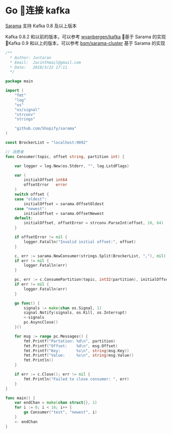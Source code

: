 # Go 连接 kafka

[Sarama](https://github.com/Shopify/sarama) 支持 Kafka 0.8 及以上版本  

Kafka 0.8.2 和以前的版本，可以参考 [wvanbergen/kafka](https://github.com/wvanbergen/kafka) 基于 Sarama 的实现  
Kafka 0.9 和以上的版本，可以参考 [bsm/sarama-cluster](https://github.com/bsm/sarama-cluster) 基于 Sarama 的实现


``` go
/** 
  * Author: Juntaran 
  * Email:  Jacinthmail@gmail.com 
  * Date:   2018/3/22 17:11
  */

package main

import (
	"fmt"
	"log"
	"os"
	"os/signal"
	"strconv"
	"strings"

	"github.com/Shopify/sarama"
)

const BrockerList = "localhost:9092"

// 消费者
func Consumer(topic, offset string, partition int) {

	var logger = log.New(os.Stderr, "", log.LstdFlags)

	var (
		initialOffset int64
		offsetError   error
	)
	switch offset {
	case "oldest":
		initialOffset = sarama.OffsetOldest
	case "newest":
		initialOffset = sarama.OffsetNewest
	default:
		initialOffset, offsetError = strconv.ParseInt(offset, 10, 64)
	}

	if offsetError != nil {
		logger.Fatalln("Invalid initial offset:", offset)
	}

	c, err := sarama.NewConsumer(strings.Split(BrockerList, ","), nil)
	if err != nil {
		logger.Fatalln(err)
	}

	pc, err := c.ConsumePartition(topic, int32(partition), initialOffset)
	if err != nil {
		logger.Fatalln(err)
	}

	go func() {
		signals := make(chan os.Signal, 1)
		signal.Notify(signals, os.Kill, os.Interrupt)
		<-signals
		pc.AsyncClose()
	}()

	for msg := range pc.Messages() {
		fmt.Printf("Partation: %d\n", partition)
		fmt.Printf("Offset:    %d\n", msg.Offset)
		fmt.Printf("Key:       %s\n", string(msg.Key))
		fmt.Printf("Value:     %s\n", string(msg.Value))
		fmt.Println()
	}

	if err := c.Close(); err != nil {
		fmt.Println("Failed to close consumer: ", err)
	}
}

func main() {
	var endChan = make(chan struct{}, 1)
	for i := 0; i < 16; i++ {
		go Consumer("test", "newest", i)
	}
	<- endChan
}
```

